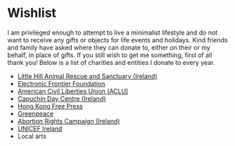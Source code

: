 # Wishlist

I am privileged enough to attempt to live a minimalist lifestyle and do not want to receive any gifts or objects for life events and holidays. Kind friends and family have asked where they can donate to, either on their or my behalf, in place of gifts. If you still wish to get me something, first of all thank you! Below is a list of charities and entities I donate to every year. 

* [Little Hill Animal Rescue and Sanctuary (Ireland)](https://www.paypal.com/donate/?token=GaSpUp9vJmSCWJniLn-4zizrwvACZRB-kyyE1v6IyO8lV1T04vvB3nTchmCwGw5-4_YucG&country.x=IE&locale.x=)
* [Electronic Frontier Foundation](https://supporters.eff.org/donate/join-4)
* [American Civil Liberties Union (ACLU)](https://action.aclu.org/give/donate-to-aclu-multistep)
* [Capuchin Day Centre (Ireland)](https://www.capuchindaycentre.ie/Capuchin_Day_Centre_2013/Capuchin_Day_Centre_-_Donations.html)
* [Hong Kong Free Press](https://www.hongkongfp.com/support-hkfp/)
* [Greenpeace](https://www.greenpeace.org/international/act/donate/)
* [Abortion Rights Campaign (Ireland)](https://www.abortionrightscampaign.ie/donate/)
* [UNICEF Ireland](https://www.unicef.ie/donate/#1)
* Local arts
